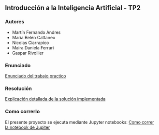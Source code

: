 ## Introducción a la Inteligencia Artificial - TP2

### Autores
- Martín Fernando Andres
- María Belén Cattaneo
- Nicolas Ciarrapico
- Maira Daniela Ferrari
- Gaspar Rivollier 

### Enunciado

[Enunciado del trabajo practico](docs/enunciado.md)

### Resolución

[Explicación detallada de la solución implementada](docs/TP2.md)

### Como correrlo

El presente proyecto se ejecuta mediante Jupyter notebooks: [Como correr la notebook de Jupiter](notebooks/README.md)
